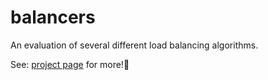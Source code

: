 # balancers
An evaluation of several different load balancing algorithms.

See: [project page](http://szabowexler.github.io/balancers/) for more!
